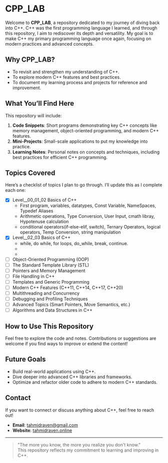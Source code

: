 # CPP_LAB  

Welcome to **CPP_LAB**, a repository dedicated to my journey of diving back into C++. C++ was the first programming language I learned, and through this repository, I aim to rediscover its depth and versatility. My goal is to make C++ my primary programming language once again, focusing on modern practices and advanced concepts.  

## Why CPP_LAB?  
- To revisit and strengthen my understanding of C++.  
- To explore modern C++ features and best practices.  
- To document my learning process and projects for reference and improvement.  

## What You’ll Find Here  
This repository will include:  
1. **Code Snippets**: Short programs demonstrating key C++ concepts like memory management, object-oriented programming, and modern C++ features.  
2. **Mini-Projects**: Small-scale applications to put my knowledge into practice.  
3. **Learning Notes**: Personal notes on concepts and techniques, including best practices for efficient C++ programming.  

## Topics Covered  

Here’s a checklist of topics I plan to go through. I’ll update this as I complete each one:  

- [x] Level__00_01_02 Basics of C++  
  - First program, variables, datatypes, Const Variable, NameSpaces, Typedef Aliases  
  - Arithmetic operations, Type Conversion, User Input, cmath libray, Hypotenuse calculation
  - conditional operators(if-else-elif, switch), Ternary Operators, logical operators, Temp Conversion, string manipulation
- [x] Level__02_03 Basics of C++ 
  - while, do while, for loops, do_while, break, continue.
  -  
  -
- [ ] Object-Oriented Programming (OOP)  
- [ ] The Standard Template Library (STL)  
- [ ] Pointers and Memory Management  
- [ ] File Handling in C++  
- [ ] Templates and Generic Programming  
- [ ] Modern C++ Features (C++11, C++14, C++17, C++20)  
- [ ] Multithreading and Concurrency  
- [ ] Debugging and Profiling Techniques  
- [ ] Advanced Topics (Smart Pointers, Move Semantics, etc.)  
- [ ] Algorithms and Data Structures in C++   

## How to Use This Repository  
Feel free to explore the code and notes. Contributions or suggestions are welcome if you find ways to improve or extend the content!  
 
## Future Goals     
- Build real-world applications using C++.  
- Dive deeper into advanced C++ libraries and frameworks.  
- Optimize and refactor older code to adhere to modern C++ standards.  

## Contact  
If you want to connect or discuss anything about C++, feel free to reach out!  
- **Email**: tahmidraven@gmail.com
- **Website**: [tahmidraven.online](https://tahmidraven.online)  

---

> "The more you know, the more you realize you don't know."  
> This repository reflects my commitment to learning and improving in C++.   
